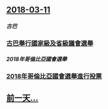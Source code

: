 ## [2018-03-11](/zh/news/2018/03/11/index.md)

##### 古巴
### [古巴舉行國家級及省級議會選舉 ](/zh/news/2018/03/11/古巴舉行國家級及省級議會選舉.md)
##### 2018年哥倫比亞國會選舉
### [2018年哥倫比亞國會選舉進行投票 ](/zh/news/2018/03/11/2018年哥倫比亞國會選舉進行投票.md)
## [前一天...](/zh/news/2018/03/8/index.md)

